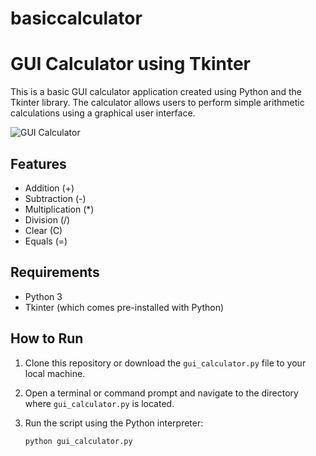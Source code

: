 # basiccalculator
# GUI Calculator using Tkinter

This is a basic GUI calculator application created using Python and the Tkinter library. The calculator allows users to perform simple arithmetic calculations using a graphical user interface.

![GUI Calculator](calculator.png)

## Features

- Addition (+)
- Subtraction (-)
- Multiplication (*)
- Division (/)
- Clear (C)
- Equals (=)

## Requirements

- Python 3
- Tkinter (which comes pre-installed with Python)

## How to Run

1. Clone this repository or download the `gui_calculator.py` file to your local machine.

2. Open a terminal or command prompt and navigate to the directory where `gui_calculator.py` is located.

3. Run the script using the Python interpreter:

   ```bash
   python gui_calculator.py
